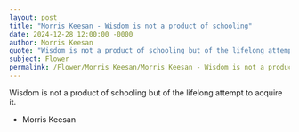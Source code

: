 ```yaml
---
layout: post
title: "Morris Keesan - Wisdom is not a product of schooling"
date: 2024-12-28 12:00:00 -0000
author: Morris Keesan
quote: "Wisdom is not a product of schooling but of the lifelong attempt to acquire it."
subject: Flower
permalink: /Flower/Morris Keesan/Morris Keesan - Wisdom is not a product of schooling
---
```


Wisdom is not a product of schooling but of the lifelong attempt to acquire it.

- Morris Keesan
